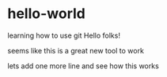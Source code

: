 # hello-world
learning how to use git
Hello folks! 

seems like this is a great new tool to work

lets add one more line and see how this works
